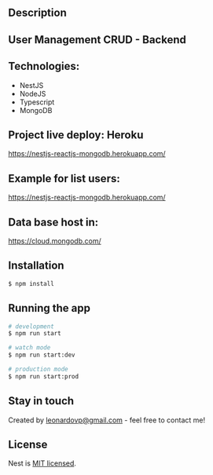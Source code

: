 ## Description

## User Management CRUD - Backend

## Technologies:
- NestJS
- NodeJS
- Typescript
- MongoDB

## Project live deploy: Heroku
https://nestjs-reactjs-mongodb.herokuapp.com/

## Example for list users: 
https://nestjs-reactjs-mongodb.herokuapp.com/ 

## Data base host in:
https://cloud.mongodb.com/ 

## Installation

```bash
$ npm install
```

## Running the app

```bash
# development
$ npm run start

# watch mode
$ npm run start:dev

# production mode
$ npm run start:prod
```

## Stay in touch

Created by leonardovp@gmail.com - feel free to contact me!

## License

Nest is [MIT licensed](LICENSE).
